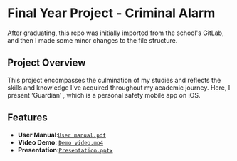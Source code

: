 # Final Year Project - Criminal Alarm
After graduating, this repo was initially imported from the school's GitLab, and then I made some minor changes to the file structure.

## Project Overview
This project encompasses the culmination of my studies and reflects the skills and knowledge I've acquired throughout my academic journey. Here, I present ‘Guardian’ , which is a personal safety mobile app on iOS.

## Features
- **User Manual**:[`User manual.pdf`](/Implementation/20216468_UserManual.pdf)
- **Video Demo**: [`Demo video.mp4`](/demo_video.mp4)
- **Presentation**:[`Presentation.pptx`](/Presentation.pptx)
